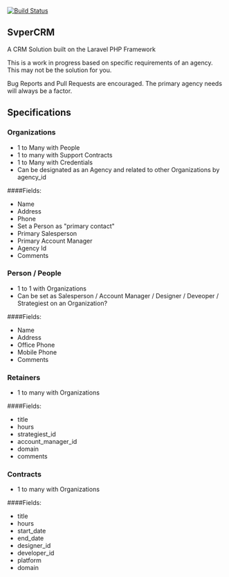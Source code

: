[![Build Status](https://travis-ci.org/svpernova09/SvperCRM.svg?branch=master)](https://travis-ci.org/svpernova09/SvperCRM)

## SvperCRM

A CRM Solution built on the Laravel PHP Framework

This is a work in progress based on specific requirements of an agency. This may not be the solution for you.

Bug Reports and Pull Requests are encouraged. The primary agency needs will always be a factor.

## Specifications

### Organizations

* 1 to Many with People
* 1 to many with Support Contracts
* 1 to Many with Credentials
* Can be designated as an Agency and related to other Organizations by agency_id

####Fields:

* Name
* Address
* Phone
* Set a Person as "primary contact"
* Primary Salesperson
* Primary Account Manager
* Agency Id
* Comments


### Person / People

* 1 to 1 with Organizations
* Can be set as Salesperson / Account Manager / Designer / Deveoper / Strategiest on an Organization?

####Fields:

* Name
* Address
* Office Phone
* Mobile Phone
* Comments

### Retainers

* 1 to many with Organizations

####Fields:

* title
* hours
* strategiest_id
* account_manager_id
* domain
* comments


### Contracts

* 1 to many with Organizations

####Fields:

* title
* hours
* start_date
* end_date
* designer_id
* developer_id
* platform
* domain

